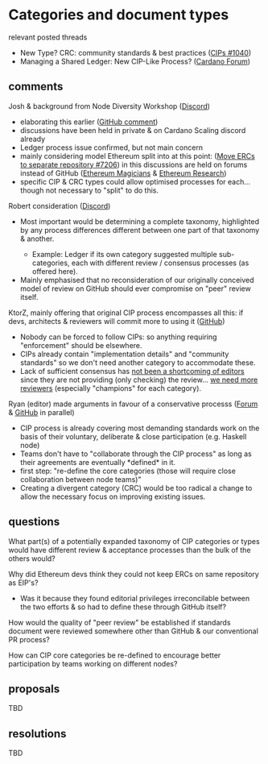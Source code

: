 <h1>Categories and document types<br>
</h1>
<p>relevant posted threads<br>
</p>
<ul>
  <li>New Type? CRC: community standards &amp; best practices (<a
      href="https://github.com/cardano-foundation/CIPs/issues/1040">CIPs
      #1040</a>)</li>
  <li>Managing a Shared Ledger: New CIP-Like Process? (<a
href="https://forum.cardano.org/t/managing-a-shared-ledger-new-cip-like-process/145575">Cardano
      Forum</a>)<br>
  </li>
</ul>
<h2>comments</h2>
<p>Josh &amp; background from Node Diversity Workshop (<a
href="https://discord.com/channels/971785110770831360/1375190972476035143/1381671604735443045">Discord</a>)</p>
<ul>
  <li>elaborating this earlier (<a
href="https://github.com/cardano-foundation/CIPs/issues/1040#issuecomment-2898386756">GitHub
      comment</a>)<br>
  </li>
  <li>discussions have been held in private &amp; on Cardano Scaling
    discord already</li>
  <li>
    Ledger process issue confirmed, but not main concern</li>
  <li>mainly considering model Ethereum split into at this point: (<a
      href="https://github.com/ethereum/EIPs/pull/7206">Move ERCs to
      separate repository #7206</a>) in this discussions are held on
    forums instead of GitHub (<a href="https://ethereum-magicians.org/"
      moz-do-not-send="true">Ethereum Magicians</a> &amp; <a
      href="https://ethresear.ch">Ethereum Research</a>)</li>
  <li>specific CIP &amp; CRC types could allow optimised processes for
    each... though not necessary to "split" to do this.</li>
</ul>
<p>Robert consideration (<a
href="https://discord.com/channels/971785110770831360/1375190972476035143/1381746606805880913">Discord</a>)</p>
<ul>
  <li>Most important would be determining a complete taxonomy,
    highlighted by any process differences different between one part of
    that taxonomy &amp; another.</li>
  <ul>
    <li>Example: Ledger if its own category suggested multiple
      sub-categories, each with different review / consensus processes
      (as offered here).</li>
  </ul>
  <li>Mainly emphasised that no reconsideration of our originally
    conceived model of review on GitHub should ever compromise on "peer"
    review itself.<br>
  </li>
</ul>
<p>KtorZ, mainly offering that original CIP process encompasses all
  this: if devs, architects &amp; reviewers will commit more to using it
  (<a
href="https://github.com/cardano-foundation/CIPs/issues/1040#issuecomment-2900043491"
    moz-do-not-send="true">GitHub</a>)</p>
<ul>
  <li>Nobody can be forced to follow CIPs: so anything requiring
    "enforcement" should be elsewhere.</li>
  <li>CIPs already contain "implementation details" and "community
    standards" so we don't need another category to accommodate these.</li>
  <li>Lack of sufficient consensus has <u>not been a shortcoming of
      editors</u> since they are not providing (only checking) the
    review... <u>we need more reviewers</u> (especially "champions" for
    each category).</li>
</ul>
<p>Ryan (editor) made arguments in favour of a conservative processs (<a
href="https://forum.cardano.org/t/managing-a-shared-ledger-new-cip-like-process/145575/10">Forum</a>
  &amp; <a
href="https://github.com/cardano-foundation/CIPs/issues/1040#issuecomment-2962393046">GitHub</a>
  in parallel)</p>
<ul>
  <li>CIP process is already covering most demanding standards work on
    the basis of their voluntary, deliberate &amp; close participation
    (e.g. Haskell node)</li>
  <li>Teams don't have to "collaborate through the CIP process" as long
    as their agreements are eventually *defined* in it.</li>
  <li>first step: "re-define the core categories (those will require
    close collaboration between node teams)"</li>
  <li>Creating a divergent category (CRC) would be too radical a change
    to allow the necessary focus on improving existing issues.<br>
  </li>
</ul>
<h2>questions</h2>
<p>What part(s) of a potentially expanded taxonomy of CIP categories or
  types would have different review &amp; acceptance processes than the
  bulk of the others would?</p>
<p>Why did Ethereum devs think they could not keep ERCs on same
  repository as EIP's?<br>
</p>
<ul>
  <li>Was it because they found editorial privileges irreconcilable
    between the two efforts &amp; so had to define these through GitHub
    itself?</li>
</ul>
<p>How would the quality of "peer review" be established if standards
  document were reviewed somewhere other than GitHub &amp; our
  conventional PR process?</p>
<p>How can CIP core categories be re-defined to encourage better
  participation by teams working on different nodes?<br>
</p>
<p></p>
<h2>proposals</h2>
<p>TBD<br>
</p>
<h2>resolutions</h2>
<p>TBD
</p>
